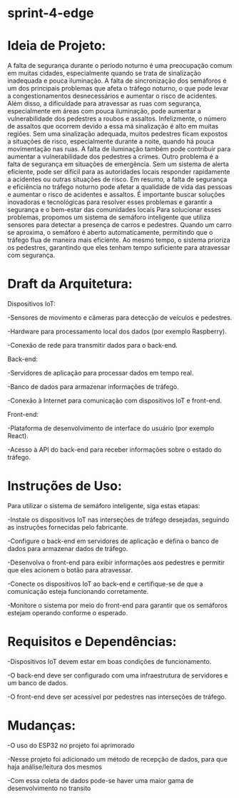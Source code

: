 # sprint-4-edge
# Ideia de Projeto:

A falta de segurança durante o período noturno é uma preocupação comum em muitas cidades, especialmente quando se trata de sinalização inadequada e pouca iluminação. A falta de sincronização dos semáforos é um dos principais problemas que afeta o tráfego noturno, o que pode levar a congestionamentos desnecessários e aumentar o risco de acidentes. Além disso, a dificuldade para atravessar as ruas com segurança, especialmente em áreas com pouca iluminação, pode aumentar a vulnerabilidade dos pedestres a roubos e assaltos. Infelizmente, o número de assaltos que ocorrem devido a essa má sinalização é alto em muitas regiões. Sem uma sinalização adequada, muitos pedestres ficam expostos a situações de risco, especialmente durante a noite, quando há pouca movimentação nas ruas. A falta de iluminação também pode contribuir para aumentar a vulnerabilidade dos pedestres a crimes. Outro problema é a falta de segurança em situações de emergência. Sem um sistema de alerta eficiente, pode ser difícil para as autoridades locais responder rapidamente a acidentes ou outras situações de risco.
Em resumo, a falta de segurança e eficiência no tráfego noturno pode afetar a qualidade de vida das pessoas e aumentar o risco de acidentes e assaltos. É importante buscar soluções inovadoras e tecnológicas para resolver esses problemas e garantir a segurança e o bem-estar das comunidades locais Para solucionar esses problemas, propomos um sistema de semáforo inteligente que utiliza sensores para detectar a presença de carros e pedestres. Quando um carro se aproxima, o semáforo é aberto automaticamente, permitindo que o tráfego flua de maneira mais eficiente. Ao mesmo tempo, o sistema prioriza os pedestres, garantindo que eles tenham tempo suficiente para atravessar com segurança.

# Draft da Arquitetura:

Dispositivos IoT:

-Sensores de movimento e câmeras para detecção de veículos e pedestres.

-Hardware para processamento local dos dados (por exemplo Raspberry).

-Conexão de rede para transmitir dados para o back-end.

Back-end:

-Servidores de aplicação para processar dados em tempo real.

-Banco de dados para armazenar informações de tráfego.

-Conexão à Internet para comunicação com dispositivos IoT e front-end.

Front-end:

-Plataforma de desenvolvimento de interface do usuário (por exemplo React).

-Acesso à API do back-end para receber informações sobre o estado do tráfego.

# Instruções de Uso:

Para utilizar o sistema de semáforo inteligente, siga estas etapas:

-Instale os dispositivos IoT nas interseções de tráfego desejadas, seguindo as instruções fornecidas pelo fabricante.

-Configure o back-end em servidores de aplicação e defina o banco de dados para armazenar dados de tráfego.

-Desenvolva o front-end para exibir informações aos pedestres e permitir que eles acionem o botão para atravessar.

-Conecte os dispositivos IoT ao back-end e certifique-se de que a comunicação esteja funcionando corretamente.

-Monitore o sistema por meio do front-end para garantir que os semáforos estejam operando conforme o esperado.

# Requisitos e Dependências:

-Dispositivos IoT devem estar em boas condições de funcionamento.

-O back-end deve ser configurado com uma infraestrutura de servidores e um banco de dados.

-O front-end deve ser acessível por pedestres nas interseções de tráfego.

# Mudanças:

-O uso do ESP32 no projeto foi aprimorado 

-Nesse projeto foi adicionado um método de recepção de dados, para que haja análise/leitura dos mesmos

-Com essa coleta de dados pode-se haver uma maior gama de desenvolvimento no transito
